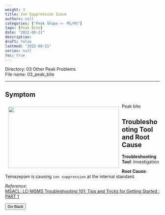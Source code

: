 ```yaml
---
weight: 3
title: Ion Suppression Issue
authors: null
categories: ["Peak Shape <- MS/MS"]
tags: [Peak Bite]
date: "2022-08-21"
description:  
draft: false
lastmod: "2022-08-21"
series: null
toc: true
---
```

Directory: 03 Other Peak Problems   
File name: 03_peak_bite


<!--more-->
---

## Symptom
<div class = "row">
<img width ="360" height= "200" src = "/docs/images/Screenshot 2022-08-18 153531.png" style ="float: left" HSPACE="10" VSPACE="10"/>
Peak bite
</div>

## Troubleshooting Tool and Root Cause

<div class = "row">


<b>Troubleshooting Tool</b>: Investigation   

<b>Root Cause</b>: Temazepam is causing `ion suppression` at the internal standard.  

</div>

*Reference*:  
[MSACL: LC-MSMS Troubleshooting 101: Tips and Tricks for Getting Started : PART 1](https://www.msacl.org/index.php?header=Learning_Center&tab=Video_Library&subtab=Search_Video_Library)  

<button class="button" onclick="history.back()">Go Back</button>